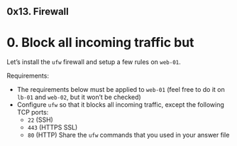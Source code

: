 ##  0x13. Firewall



#   0. Block all incoming traffic but

Let’s install the `ufw` firewall and setup a few rules on `web-01`.

Requirements:

*   The requirements below must be applied to `web-01` (feel free to do it on `lb-01` and `web-02`, but it won’t be checked)
*   Configure `ufw` so that it blocks all incoming traffic, except the following TCP ports:
    -   `22` (SSH)
    -   `443` (HTTPS SSL)
    -   `80` (HTTP)
    Share the `ufw` commands that you used in your answer file